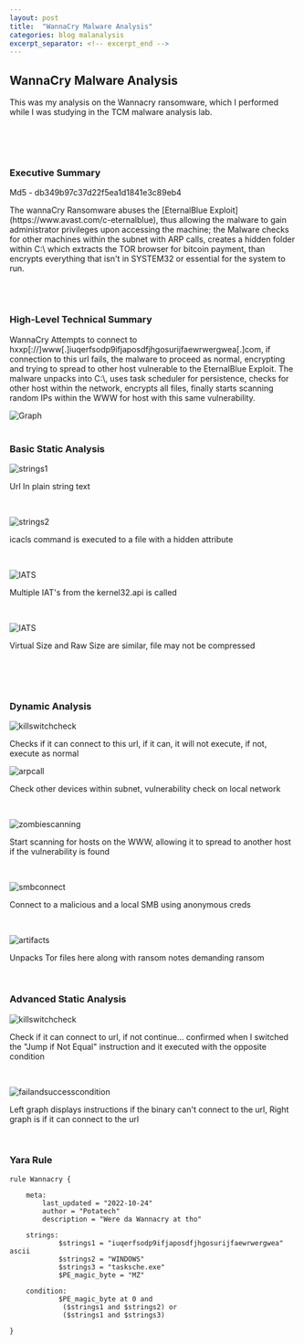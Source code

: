 ```yaml
---
layout: post
title:  "WannaCry Malware Analysis"
categories: blog malanalysis 
excerpt_separator: <!-- excerpt_end -->
---
```

## WannaCry Malware Analysis

<!-- excerpt_start -->
<p>This was my analysis on the Wannacry ransomware, which I performed while I was studying in the TCM malware analysis lab.</p>
<!-- excerpt_end -->
<br>
<br>
<br>

### Executive Summary
<p>Md5 - db349b97c37d22f5ea1d1841e3c89eb4</p>
<p>The wannaCry Ransomware abuses the [EternalBlue Exploit](https://www.avast.com/c-eternalblue), thus allowing the malware
to gain administrator privileges upon accessing the machine; the Malware checks for other machines within
the subnet with ARP calls, creates a hidden folder within C:\ which extracts the TOR browser for bitcoin payment, than encrypts everything
that isn't in SYSTEM32 or essential for the system to run.</p>
<br>
<br>

### High-Level Technical Summary
<p>WannaCry Attempts to connect to hxxp[://]www[.]iuqerfsodp9ifjaposdfjhgosurijfaewrwergwea[.]com, if connection to this url fails, the malware to proceed as normal, encrypting
and trying to spread to other host vulnerable to the EternalBlue Exploit. The malware unpacks into C:\, uses task scheduler for 
persistence, checks for other host within the network, encrypts all files, finally starts scanning random IPs within the WWW 
for host with this same vulnerability.</p>

![Graph](/images/Wannacry/WannacryGraph.jpeg)
<br>
<br>

### Basic Static Analysis
![strings1](/images/Wannacry/strings1.jpeg)
<p>Url In plain string text</p>
<br>

![strings2](/images/Wannacry/strings2.jpeg)
<p>icacls command is executed to a file with a hidden attribute</p>
<br>

![IATS](/images/Wannacry/IATs.jpeg)
<p>Multiple IAT's from the kernel32.api is called</p>
<br>

![IATS](/images/Wannacry/Compression.jpeg)
<p>Virtual Size and Raw Size are similar, file may not be compressed</p>
<br>
<br>
<br>

### Dynamic Analysis
![killswitchcheck](/images/Wannacry/Calltokillswitch.jpeg)
<p>Checks if it can connect to this url, if it can, it will not execute, if not, execute as normal</p>

![arpcall](/images/Wannacry/arpcalls.jpeg)
<p>Check other devices within subnet, vulnerability check on local network</p>
<br>

![zombiescanning](/images/Wannacry/zombiescanvuln.jpeg)
<p>Start scanning for hosts on the WWW, allowing it to spread to another host if the vulnerability is found</p>
<br>

![smbconnect](/images/Wannacry/callstomalicioussmbs.jpeg)
<p>Connect to a malicious and a local SMB using anonymous creds</p>
<br>

![artifacts](/images/Wannacry/unpackedartifacts.jpeg)
<p>Unpacks Tor files here along with ransom notes demanding ransom</p>
<br>

### Advanced Static Analysis
![killswitchcheck](/images/Wannacry/killswitchx86.jpeg)
<p>Check if it can connect to url, if not continue... confirmed when I switched the "Jump if Not Equal" instruction and it executed with the opposite condition</p>
<br>

![failandsuccesscondition](/images/Wannacry/continueifnotfound.jpeg)
<p>Left graph displays instructions if the binary can't connect to the url, Right graph is if it can connect to the url</p>
<br>

### Yara Rule


```yara
rule Wannacry {

	meta:
		last_updated = "2022-10-24"
		author = "Potatech"
		description = "Were da Wannacry at tho"

	strings:
			$strings1 = "iuqerfsodp9ifjaposdfjhgosurijfaewrwergwea" ascii
			$strings2 = "WINDOWS"
			$strings3 = "tasksche.exe"
			$PE_magic_byte = "MZ"

	condition:
			$PE_magic_byte at 0 and
			 ($strings1 and $strings2) or
			 ($strings1 and $strings3)
			 
}
```
